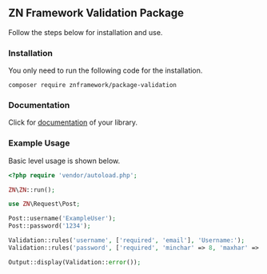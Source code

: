 <h2>ZN Framework Validation Package</h2>
<p>
Follow the steps below for installation and use.
</p>

<h3>Installation</h3>
<p>
You only need to run the following code for the installation.
</p>

```
composer require znframework/package-validation
```

<h3>Documentation</h3>
<p>
Click for <a href="https://docs.znframework.com/gorunum-nesneleri/validasyon-kutuphanesi">documentation</a> of your library.
</p>

<h3>Example Usage</h3>
<p>
Basic level usage is shown below.
</p>

```php
<?php require 'vendor/autoload.php';

ZN\ZN::run();

use ZN\Request\Post;

Post::username('ExampleUser');
Post::password('1234');

Validation::rules('username', ['required', 'email'], 'Username:');
Validation::rules('password', ['required', 'minchar' => 8, 'maxhar' => 32], 'Username:');

Output::display(Validation::error());
```

